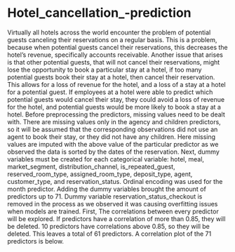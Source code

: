 # Hotel_cancellation_-prediction
Virtually all hotels across the world encounter the problem of potential guests canceling their reservations on a regular basis. This is a problem, because when potential guests cancel their reservations, this decreases the hotel’s revenue, specifically accounts receivable. Another issue that arises is that other potential guests, that will not cancel their reservations, might lose the opportunity to book a particular stay at a hotel, if too many potential guests book their stay at a hotel, then cancel their reservation. This allows for a loss of revenue for the hotel, and a loss of a stay at a hotel for a potential guest.   If employees at a hotel were able to predict which potential guests would cancel their stay, they could avoid a loss of revenue for the hotel, and potential guests would be more likely to book a stay at a hotel.
Before preprocessing the predictors, missing values need to be dealt with. There are missing values only in the agency and children predictors, so it will be assumed that the corresponding observations did not use an agent to book their stay, or they did not have any children. Here missing values are imputed with the above value of the particular predictor as we observed the data is sorted by the dates of the reservation. Next, dummy variables must be created for each categorical variable: hotel, meal, market_segment, distribution_channel, is_repeated_guest, reserved_room_type, assigned_room_type, deposit_type, agent,  customer_type, and reservation_status. Ordinal encoding was used for the month predictor. Adding the dummy variables brought the amount of predictors up to 71. Dummy variable reservation_status_checkout is removed in the process as we observed it was causing overfitting issues when models are trained.
First, The correlations between every predictor will be explored. If predictors have a correlation of more than 0.85, they will be deleted. 10 predictors have correlations above 0.85, so they will be deleted. This leaves a total of 61 predictors. A correlation plot of the 71 predictors is below.
